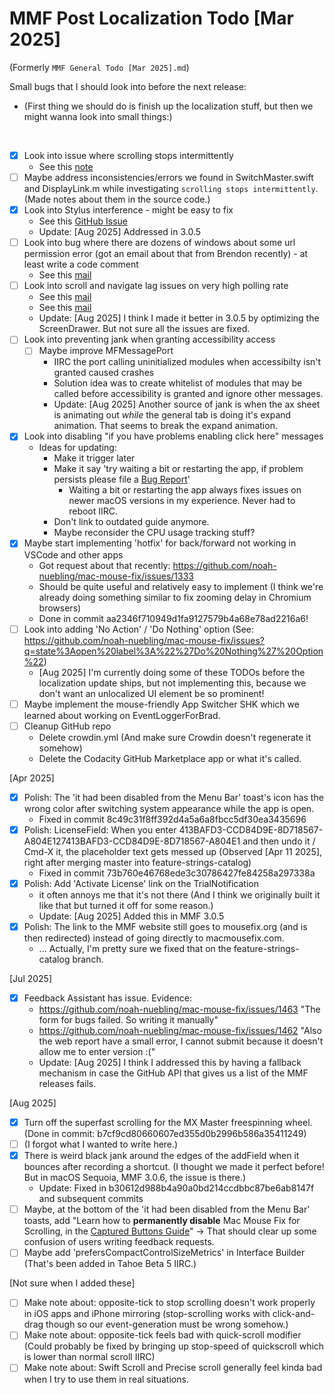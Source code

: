 # MMF Post Localization Todo [Mar 2025]
(Formerly `MMF General Todo [Mar 2025].md`)

Small bugs that I should look into before the next release:

- (First thing we should do is finish up the localization stuff, but then we might wanna look into small things:)

<br>

- [x] Look into issue where scrolling stops intermittently
    - See this [note](./bug-investigation/scrolling-stops-intermittently_apr-2025.md)
- [ ] Maybe address inconsistencies/errors we found in SwitchMaster.swift and DisplayLink.m while investigating `scrolling stops intermittently`. (Made notes about them in the source code.)
- [x] Look into Stylus interference - might be easy to fix
    - See this [GitHub Issue](https://github.com/noah-nuebling/mac-mouse-fix/issues/1301)
    - Update: [Aug 2025] Addressed in 3.0.5
- [ ] Look into bug where there are dozens of windows about some url permission error (got an email about that from Brendon recently) - at least write a code comment
    - See this [mail](message:%3C643376E2-ABD0-4D95-83B9-4D0193A3CEEE@icloud.com%3E)
- [ ] Look into scroll and navigate lag  issues on very high polling rate
    - See this [mail](message:%3CCAMbYH-rYhZh-7MLEu+tZ10C1AA2-5vkQK9pS4b8bDdY6APUAAg@mail.gmail.com%3E)
    - See this [mail](message:%3CE4707C72-811C-4111-8D12-64E683334BC9@lozhnikov.com%3E)
    - Update: [Aug 2025] I think I made it better in 3.0.5 by optimizing the ScreenDrawer. But not sure all the issues are fixed.
- [ ] Look into preventing jank when granting accessibility access
    - [ ] Maybe improve MFMessagePort 
      - IIRC the port calling uninitialized modules when accessibilty isn't granted caused crashes 
      - Solution idea was to create whitelist of modules that may be called before accessibility is granted and ignore other messages.
      - Update: [Aug 2025] Another source of jank is when the ax sheet is animating out *while* the general tab is doing it's expand animation. That seems to break the expand animation.
- [x] Look into disabling "if you have problems enabling click here" messages
    - Ideas for updating:
        - Make it trigger later
        - Make it say 'try waiting a bit or restarting the app, if problem persists please file a [Bug Report](...)' 
            - Waiting a bit or restarting the app always fixes issues on newer macOS versions in my experience. Never had to reboot IIRC.
        - Don't link to outdated guide anymore.
        - Maybe reconsider the CPU usage tracking stuff?
- [x] Maybe start implementing 'hotfix' for back/forward not working in VSCode and other apps
    - Got request about that recently: https://github.com/noah-nuebling/mac-mouse-fix/issues/1333
    - Should be quite useful and relatively easy to implement 
      (I think we're already doing something similar to fix zooming delay in Chromium browsers)
    - Done in commit aa2346f710949d1fa9127579b4a68e78ad2216a6!
- [ ] Look into adding 'No Action' / 'Do Nothing' option (See: https://github.com/noah-nuebling/mac-mouse-fix/issues?q=state%3Aopen%20label%3A%22%27Do%20Nothing%27%20Option%22)
    - [Aug 2025] I'm currently doing some of these TODOs before the localization update ships, but not implementing this, because we don't want an unlocalized UI element be so prominent!
- [ ] Maybe implement the mouse-friendly App Switcher SHK which we learned about working on EventLoggerForBrad.
- [ ] Cleanup GitHub repo
    - Delete crowdin.yml (And make sure Crowdin doesn't regenerate it somehow)
    - Delete the Codacity GitHub Marketplace app or what it's called.

[Apr 2025]
- [x] Polish: The 'it had been disabled from the Menu Bar' toast's icon has the wrong color after switching system appearance while the app is open.
    - Fixed in commit 8c49c31f8ff392d4a5a6a8fbcc5df30ea3435696
- [x] Polish: LicenseField: When you enter 413BAFD3-CCD84D9E-8D718567-A804E127413BAFD3-CCD84D9E-8D718567-A804E1 and then undo it / Cmd-X it, the placeholder text gets messed up (Observed [Apr 11 2025], right after merging master into feature-strings-catalog)
    - Fixed in commit 73b760e46768ede3c30786427fe84258a297338a
- [x] Polish: Add 'Activate License' link on the TrialNotification
    - it often annoys me that it's not there (And I think we originally built it like that but turned it off for some reason.)
    - Update: [Aug 2025] Added this in MMF 3.0.5
- [x] Polish: The link to the MMF website still goes to mousefix.org (and is then redirected) instead of going directly to macmousefix.com.
    - ... Actually, I'm pretty sure we fixed that on the feature-strings-catalog branch.

[Jul 2025]
- [x] Feedback Assistant has issue. Evidence:
    - https://github.com/noah-nuebling/mac-mouse-fix/issues/1463 "The form for bugs failed. So writing it manually"
    - https://github.com/noah-nuebling/mac-mouse-fix/issues/1462 "Also the web report have a small error, I cannot submit because it doesn't allow me to enter version :(" 
    - Update: [Aug 2025] I think I addressed this by having a fallback mechanism in case the GitHub API that gives us a list of the MMF releases fails.


[Aug 2025]
- [x] Turn off the superfast scrolling for the MX Master freespinning wheel. (Done in commit: b7cf9cd80660607ed355d0b2996b586a35411249)
- [ ] (I forgot what I wanted to write here.)
- [x] There is weird black jank around the edges of the addField when it bounces after recording a shortcut. (I thought we made it perfect before! But in macOS Sequoia, MMF 3.0.6, the issue is there.)
    - Update: Fixed in b30612d988b4a90a0bd214ccdbbc87be6ab8147f and subsequent commits
- [ ] Maybe, at the bottom of the 'it had been disabled from the Menu Bar' toasts, add 
    "Learn how to **permanently disable** Mac Mouse Fix for Scrolling, in the [Captured Buttons Guide]()"
    -> That should clear up some confusion of users writing feedback requests. 
- [ ] Maybe add 'prefersCompactControlSizeMetrics' in Interface Builder (That's been added in Tahoe Beta 5 IIRC.)

[Not sure when I added these]
- [ ] Make note about: opposite-tick to stop scrolling doesn't work properly in iOS apps and iPhone mirroring (stop-scrolling works with click-and-drag though so our event-generation must be wrong somehow.) 
- [ ] Make note about: opposite-tick feels bad with quick-scroll modifier (Could probably be fixed by bringing up stop-speed of quickscroll which is lower than normal scroll IIRC)
- [ ] Make note about: Swift Scroll and Precise scroll generally feel kinda bad when I try to use them in real situations.